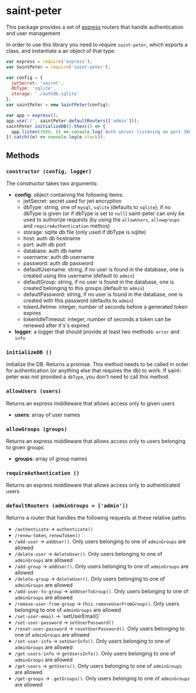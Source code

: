 # saint-peter
This package provides a set of [express](https://expressjs.com) routers that handle authentication and user management

In order to use this library you need to require `saint-peter`, which exports a
class, and instantiate a an object of that type:
```javascript
var express = require('express');
var SaintPeter = require('saint-peter');

var config = {
  jwtSecret: 'secret',
  dbType: 'sqlite',
  storage: './authdb.sqlite'
};
var saintPeter = new SaintPeter(config);

var app = express();
app.use('/', saintPeter.defaultRouters(['admin']));
saintPeter.initializeDB().then(() => {
  app.listen(3000, () => console.log('Auth server listening on port 3000'))
}).catch((e) => console.log(e.stack));
```
## Methods

### `constructor (config, logger)`
The constructor takes two arguments:
- **config**: object containing the following items:
  - jwtSecret: secret used for jwt encryption
  - dbType: string, one of `mysql`, `sqlite` (defaults to `sqlite`); if no
    dbType is given (or if dbType is set to `null`) saint-peter can only be used
    to authorize requests (by using the `allowUsers`, `allowgroups` and
    `requireAuthentication` methos)
  - storage: sqlite db file (only used if dbType is sqlite)
  - host: auth db hostname
  - port: auth db port
  - database: auth db name
  - username: auth db username
  - password: auth db password
  - defaultUsername: string, if no user is found in the database, one is created using this username (default to `admin`)
  - defaultGroup: string, if no user is found in the database, one is created belonging to this groups (default to `admin`)
  - defaultPassword: string, if no user is found in the database, one is created with this password (defaults to `admin`)
  - tokenLifetime: integer, number of seconds before a generated token expires
  - tokenIdleTimeout: integer, number of seconds a token can be renewed after it's's expired
- **logger**: a logger that should provide at least two methods: `error` and `info`

### `initializeDB ()`
Initialize the DB.
Returns a promise.
This method needs to be called in order for authentication (or anything else
that requires the db) to work. If saint-peter was not provided a `dbType`, you
don't need to call this method.

### `allowUsers (users)`
Returns an express middleware that allows access only to given users
- **users**: array of user names

### `allowGroups (groups)`
Returns an express middleware that allows access only to users belonging to given groups
- **groups**: array of group names

### `requireAuthentication ()`
Returns an express middleware that allows access only to authenticated users

### `defaultRouters (adminGroups = ['admin'])`
Returns a router that handles the following requests at these relative paths:
- `/authenticate` -> `authenticate()`
- `/renew-token`, `renewToken()`
- `/add-user` -> `addUser()`.
Only users belonging to one of `adminGroups` are allowed
- `/delete-user` -> `deleteUser()`.
Only users belonging to one of `adminGroups` are allowed
- `/add-group` -> `addUser()`.
Only users belonging to one of `adminGroups` are allowed
- `/delete-group` -> `deleteUser()`.
Only users belonging to one of `adminGroups` are allowed
- `/add-user-to-group` -> `addUserToGroup()`.
Only users belonging to one of `adminGroups` are allowed
- `/remove-user-from-group` -> `this.removeUserFromGroup()`.
Only users belonging to one of `adminGroups` are allowed
- `/set-user-email` -> `setUserEmail()``
- `/set-user-password` -> `setUserPassword()`
- `/reset-user-password` -> `resetUserPassword()`.
Only users belonging to one of `adminGroups` are allowed
- `/set-user-info` -> `setUserInfo()`.
Only users belonging to one of `adminGroups` are allowed
- `/get-users-info` -> `getUsersInfo()`.
Only users belonging to one of `adminGroups` are allowed
- `/get-users` -> `getUsers()`.
Only users belonging to one of `adminGroups` are allowed
- `/get-groups` -> `.getGroups()`.
Only users belonging to one of `adminGroups` are allowed
